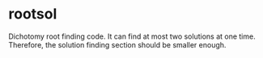 # rootsol
Dichotomy root finding code. It can find at most two solutions at one time. Therefore, the solution finding section should be smaller enough.
